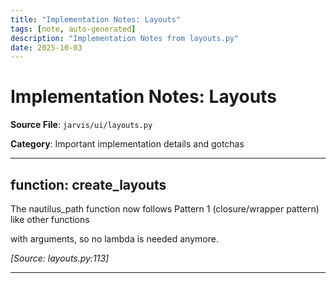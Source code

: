 ```yaml
---
title: "Implementation Notes: Layouts"
tags: [note, auto-generated]
description: "Implementation Notes from layouts.py"
date: 2025-10-03
---
```


# Implementation Notes: Layouts

**Source File**: `jarvis/ui/layouts.py`

**Category**: Important implementation details and gotchas

---

## function: create_layouts

<a id="function:-create_layouts-1"></a>

The nautilus_path function now follows Pattern 1 (closure/wrapper pattern) like other functions

 with arguments, so no lambda is needed anymore.

*[Source: layouts.py:113]*

---
